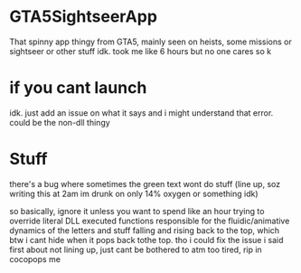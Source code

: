 # GTA5SightseerApp
That spinny app thingy from GTA5, mainly seen on heists, some missions or sightseer or other stuff idk. took me like 6 hours but no one cares so k
# if you cant launch
idk. just add an issue on what it says and i might understand that error. could be the non-dll thingy
# Stuff
there's a bug where sometimes the green text wont do stuff (line up, soz writing this 
at 2am im drunk on only 14% oxygen or something idk)

so basically, ignore it unless you want to spend like an hour trying to override literal 
DLL executed functions responsible for the fluidic/animative dynamics of the letters and stuff falling 
and rising back to the top, which btw i cant hide when it pops back tothe top.
tho i could fix the issue i said first about not lining up, just cant be bothered to atm too tired, rip in cocopops me
